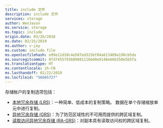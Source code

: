 ```yaml
---
title: include 文件
description: include 文件
services: storage
author: WenJason
ms.service: storage
ms.topic: include
origin.date: 03/26/2018
ms.date: 02/25/2019
ms.author: v-jay
ms.custom: include file
ms.openlocfilehash: e99e11d18c4e587ed315bf84a613489a198cb5de
ms.sourcegitcommit: 0fd74557936098811166d0e9148e66b350e5b5fa
ms.translationtype: HT
ms.contentlocale: zh-CN
ms.lasthandoff: 02/22/2019
ms.locfileid: "56665727"
---
```

存储帐户的复制选项包括：

* [本地冗余存储 (LRS)](../articles/storage/common/storage-redundancy-lrs.md)：一种简单、低成本的复制策略。 数据在单个存储缩放单元中进行复制。
* [异地冗余存储 (GRS)](../articles/storage/common/storage-redundancy-grs.md)：为了防范区域性的不可用而提供的跨区域复制。
* [读取访问异地冗余存储 (RA-GRS)](../articles/storage/common/storage-redundancy-grs.md#read-access-geo-redundant-storage)：对副本具有读取访问权的跨区域复制。